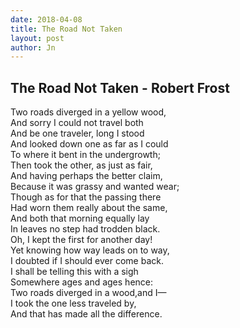 ```yaml
---
date: 2018-04-08
title: The Road Not Taken
layout: post
author: Jn
---
```



## The Road Not Taken - Robert Frost

Two roads diverged in a yellow wood,  
And sorry I could not travel both  
And be one traveler, long I stood  
And looked down one as far as I could  
To where it bent in the undergrowth;  
Then took the other, as just as fair,  
And having perhaps the better claim,  
Because it was grassy and wanted wear;  
Though as for that the passing there  
Had worn them really about the same,  
And both that morning equally lay  
In leaves no step had trodden black.  
Oh, I kept the first for another day!  
Yet knowing how way leads on to way,  
I doubted if I should ever come back.  
I shall be telling this with a sigh  
Somewhere ages and ages hence:  
Two roads diverged in a wood,and I—  
I took the one less traveled by,  
And that has made all the difference.  
